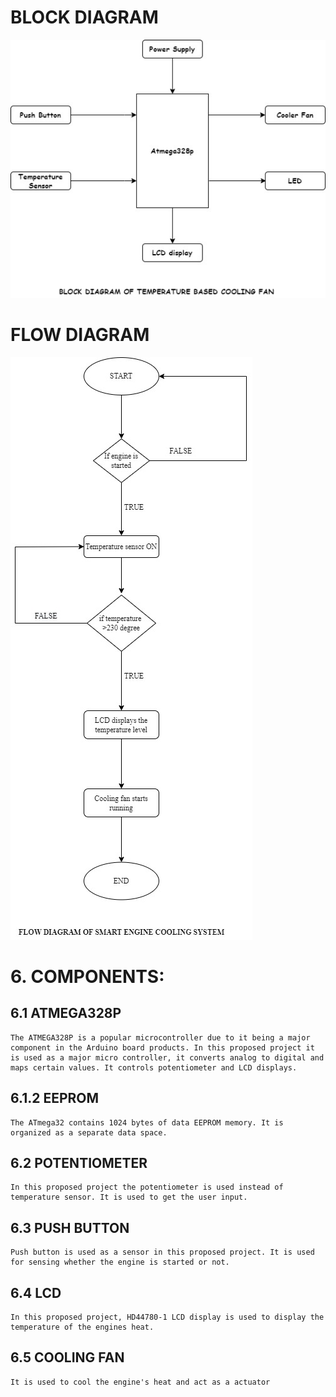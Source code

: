 # BLOCK DIAGRAM
![BLOCKDIAGRAM](https://github.com/LOGESHWARANS389/M2-EmbSys/blob/main/Project/2_Design/BlockDiagram.jpg)

# FLOW DIAGRAM
![FLOWDIAGRAM](https://github.com/LOGESHWARANS389/M2-EmbSys/blob/main/Project/2_Design/FlowDiagram.jpg)


# 6. COMPONENTS:
## 6.1 ATMEGA328P
	The ATMEGA328P is a popular microcontroller due to it being a major component in the Arduino board products. In this proposed project it is used as a major micro controller, it converts analog to digital and maps certain values. It controls potentiometer and LCD displays.
  
## 6.1.2 EEPROM
	The ATmega32 contains 1024 bytes of data EEPROM memory. It is organized as a separate data space.

## 6.2 POTENTIOMETER
	In this proposed project the potentiometer is used instead of temperature sensor. It is used to get the user input.

## 6.3 PUSH BUTTON
	Push button is used as a sensor in this proposed project. It is used for sensing whether the engine is started or not.

## 6.4 LCD
	In this proposed project, HD44780-1 LCD display is used to display the temperature of the engines heat.
  
## 6.5 COOLING FAN
 	It is used to cool the engine's heat and act as a actuator


